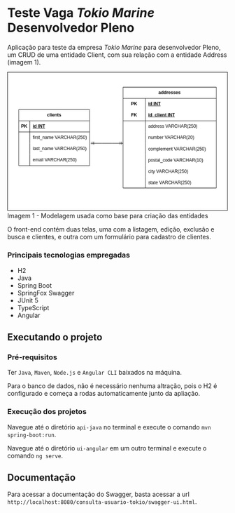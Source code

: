 # Teste Vaga ***Tokio Marine*** Desenvolvedor Pleno

Aplicação para teste da empresa *Tokio Marine* para desenvolvedor Pleno, um CRUD de uma entidade Client, com sua relação com a entidade Address (imagem 1).

![Imagem 1](model.png "Imagem 1")
Imagem 1 - Modelagem usada como base para criação das entidades

O front-end contém duas telas, uma com a listagem, edição, exclusão e busca e clientes, e outra com um formulário para cadastro de clientes.

### Principais tecnologias empregadas

- H2
- Java
- Spring Boot
- SpringFox Swagger
- JUnit 5
- TypeScript
- Angular

## Executando o projeto

### Pré-requisitos

Ter `Java`, `Maven`, `Node.js` e `Angular CLI` baixados na máquina.

Para o banco de dados, não é necessário nenhuma altração, pois o H2 é configurado e começa a rodas automaticamente junto da apliação.

### Execução dos projetos

Navegue até o diretório `api-java` no terminal e execute o comando `mvn spring-boot:run`.

Navegue até o diretório `ui-angular` em um outro terminal e execute o comando `ng serve`.

## Documentação

Para acessar a documentação do Swagger, basta acessar a url `http://localhost:8080/consulta-usuario-tokio/swagger-ui.html`.
